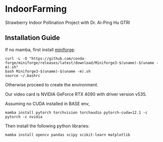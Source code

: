 # IndoorFarming
Strawberry Indoor Pollination Project with Dr. Ai-Ping Hu GTRI

## Installation Guide
If no mamba, first install [miniforge](https://github.com/conda-forge/miniforge):
```
curl -L -O "https://github.com/conda-forge/miniforge/releases/latest/download/Miniforge3-$(uname)-$(uname -m).sh"
bash Miniforge3-$(uname)-$(uname -m).sh
source ~/.bashrc
```

Otherwise proceed to create the environment.

Our video card is NVIDIA GeForce RTX 4090 with driver version v535.

Assuming no CUDA installed in BASE env, 
```
mamba install pytorch torchvision torchaudio pytorch-cuda=12.1 -c pytorch -c nvidia
```

Then install the following python libraries:
```
mamba install opencv pandas scipy scikit-learn matplotlib
```

